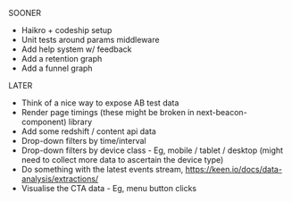 
SOONER

- Haikro + codeship setup
- Unit tests around params middleware
- Add help system w/ feedback
- Add a retention graph
- Add a funnel graph 

LATER

- Think of a nice way to expose AB test data
- Render page timings (these might be broken in next-beacon-component) library
- Add some redshift / content api data
- Drop-down filters by time/interval
- Drop-down filters by device class - Eg, mobile / tablet / desktop (might need to collect more data to ascertain the device type)
- Do something with the latest events stream, https://keen.io/docs/data-analysis/extractions/
- Visualise the CTA data - Eg, menu button clicks
